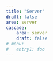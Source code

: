 ```yaml
---
title: "Server"
draft: false
area: server
cascade:
    area: server
    draft: false
# menu:
#   entry1: foo
---
```

